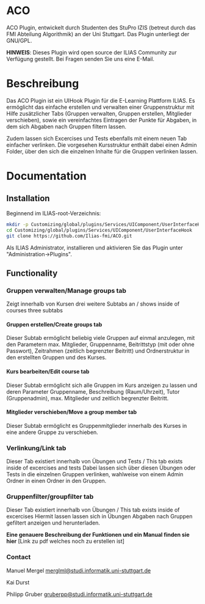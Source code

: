 ACO
============

ACO Plugin, entwickelt durch Studenten des StuPro IZIS (betreut durch das FMI Abteilung Algorithmik) an der Uni Stuttgart. Das Plugin unterliegt der GNU/GPL. 

**HINWEIS**: Dieses Plugin wird open source der ILIAS Community zur Verfügung gestellt. Bei Fragen senden Sie uns eine E-Mail.

# Beschreibung
Das ACO Plugin ist ein UIHook Plugin für die E-Learning Plattform ILIAS. Es ermöglicht das einfache erstellen und verwalten einer Gruppenstruktur mit Hilfe zusätzlicher Tabs (Gruppen verwalten, Gruppen erstellen, Mitglieder verschieben), sowie ein vereinfachtes Eintragen der Punkte für Abgaben, in dem sich Abgaben nach Gruppen filtern lassen.

Zudem lassen sich Excercises und Tests ebenfalls mit einem neuen Tab einfacher verlinken. Die vorgesehen Kursstruktur enthält dabei einen Admin Folder, über den sich die einzelnen Inhalte für die Gruppen verlinken lassen. 

# Documentation


## Installation
Beginnend im ILIAS-root-Verzeichnis:
```bash
mkdir -p Customizing/global/plugins/Services/UIComponent/UserInterfaceHook/
cd Customizing/global/plugins/Services/UIComponent/UserInterfaceHook
git clone https://github.com/Ilias-fmi/ACO.git
```
Als ILIAS Administrator, installieren und aktivieren Sie das Plugin unter "Administration->Plugins".

## Functionality

### Gruppen verwalten/Manage groups tab 
Zeigt innerhalb von Kursen drei weitere Subtabs an / shows inside of courses three subtabs

#### Gruppen erstellen/Create groups tab
Dieser Subtab ermöglicht beliebig viele Gruppen auf einmal anzulegen, mit den Parametern max. Mitglieder, Gruppenname, Beitrittstyp (mit oder ohne Passwort), Zeitrahmen (zeitlich begrenzter Beitritt) und Ordnerstruktur in den erstellten Gruppen und des Kurses. 

#### Kurs bearbeiten/Edit course tab
Dieser Subtab ermöglicht sich alle Gruppen im Kurs anzeigen zu lassen und deren Parameter Gruppenname, Beschreibung (Raum/Uhrzeit), Tutor (Gruppenadmin), max. Mitglieder und zeitlich begrenzter Beitritt.  

#### Mitglieder verschieben/Move a group member tab
Dieser Subtab ermöglicht es Gruppenmitglieder innerhalb des Kurses in eine andere Gruppe zu verschieben. 

### Verlinkung/Link tab
Dieser Tab existiert innerhalb von Übungen und Tests / This tab exists inside of excercises and tests
Dabei lassen sich über diesen Übungen oder Tests in die einzelnen Gruppen verlinken, wahlweise von einem Admin Ordner in einen Ordner in den Gruppen. 

### Gruppenfilter/groupfilter tab
Dieser Tab existiert innerhalb von Übungen / This tab exists inside of excercises
Hiermit lassen lassen sich in Übungen Abgaben nach Gruppen gefiltert anzeigen und herunterladen.  

**Eine genauere Beschreibung der Funktionen und ein Manual finden sie hier**
[Link zu pdf welches noch zu erstellen ist]


### Contact

Manuel Mergel  merglml@studi.informatik.uni-stuttgart.de 
    
Kai Durst
    
Philipp Gruber gruberpp@studi.informatik.uni-stuttgart.de




